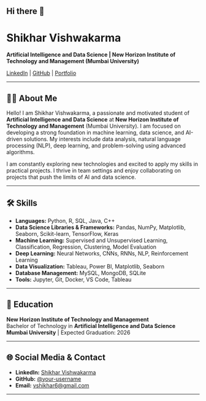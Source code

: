 ## Hi there 👋
# Shikhar Vishwakarma

**Artificial Intelligence and Data Science | New Horizon Institute of Technology and Management (Mumbai University)**

[LinkedIn](https://www.linkedin.com/in/shikhar-vishwakarma/) | [GitHub](https://github.com/your-username) | [Portfolio](https://your-portfolio-link.com)

---

## 👨‍💻 About Me

Hello! I am Shikhar Vishwakarma, a passionate and motivated student of **Artificial Intelligence and Data Science** at **New Horizon Institute of Technology and Management** (Mumbai University). I am focused on developing a strong foundation in machine learning, data science, and AI-driven solutions. My interests include data analysis, natural language processing (NLP), deep learning, and problem-solving using advanced algorithms.

I am constantly exploring new technologies and excited to apply my skills in practical projects. I thrive in team settings and enjoy collaborating on projects that push the limits of AI and data science.

---

## 🛠 Skills

- **Languages:** Python, R, SQL, Java, C++
- **Data Science Libraries & Frameworks:** Pandas, NumPy, Matplotlib, Seaborn, Scikit-learn, TensorFlow, Keras
- **Machine Learning:** Supervised and Unsupervised Learning, Classification, Regression, Clustering, Model Evaluation
- **Deep Learning:** Neural Networks, CNNs, RNNs, NLP, Reinforcement Learning
- **Data Visualization:** Tableau, Power BI, Matplotlib, Seaborn
- **Database Management:** MySQL, MongoDB, SQLite
- **Tools:** Jupyter, Git, Docker, VS Code, Tableau

---

## 🏫 Education

**New Horizon Institute of Technology and Management**  
Bachelor of Technology in **Artificial Intelligence and Data Science**  
**Mumbai University** | Expected Graduation: 2026

---
<!--
## 🧑‍💻 Projects

### 1. **AI-Powered Sentiment Analysis Tool**
- **Technologies Used:** Python, NLTK, Scikit-learn, Flask
- Developed a sentiment analysis tool to classify user reviews as positive, neutral, or negative.
- Implemented natural language processing (NLP) techniques to preprocess and clean text data, and used machine learning models to classify sentiment.

### 2. **Movie Recommendation System**
- **Technologies Used:** Python, Pandas, Scikit-learn, Collaborative Filtering
- Built a recommendation system for movie recommendations based on user preferences and ratings using collaborative filtering.

### 3. **Predictive Model for Stock Market Prices**
- **Technologies Used:** Python, Pandas, Scikit-learn, Matplotlib
- Built a predictive model for stock market price forecasting using historical stock data, with performance evaluation using various regression algorithms.

---

## 📝 Experience

**Internship at XYZ Company (2024)**
- Worked as a **Data Science Intern** and contributed to building machine learning models for customer segmentation.
- Performed data cleaning, feature engineering, and model optimization to improve accuracy and efficiency.

---

## 🎓 Certifications & Courses

- **Machine Learning by Andrew Ng** - Coursera
- **Deep Learning Specialization** - Coursera
- **Data Science and Machine Learning Bootcamp** - Udemy
- **Python for Data Science and Machine Learning** - Udemy

---
-->

## 🌐 Social Media & Contact

- **LinkedIn:** [Shikhar Vishwakarma](https://in.linkedin.com/in/shikharvishwakarma)
- **GitHub:** [@your-username](https://github.com/Shikhar-Vishwakarma)
- **Email:** vshikhar6@gmail.com

---

<!--
## 📄 Resume

You can download my detailed resume here: [Resume.pdf](link-to-resume)
-->
